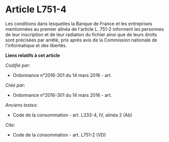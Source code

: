 # Article L751-4

Les conditions dans lesquelles la Banque de France et les entreprises mentionnées au premier alinéa de l'article L. 751-2
informent les personnes de leur inscription et de leur radiation du fichier ainsi que de leurs droits sont précisées par
arrêté, pris après avis de la Commission nationale de l'informatique et des libertés.

**Liens relatifs à cet article**

_Codifié par_:

  - Ordonnance n°2016-301 du 14 mars 2016 - art.

_Créé par_:

  - Ordonnance n°2016-301 du 14 mars 2016 - art.

_Anciens textes_:

  - Code de la consommation - art. L333-4, IV, alinéa 2 (Ab)

_Cite_:

  - Code de la consommation - art. L751-2 (VD)
